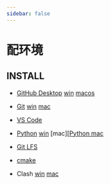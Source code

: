 ```yaml
---
sidebar: false
---
```


# 配环境

## INSTALL

- [GitHub Desktop] [win][GitHub Desktop win] [macos][GitHub Desktop macos]
- [Git] [win][Git win] [mac][Git mac]
- [VS Code]
- [Python] [win][Python win] [mac][[Python mac]
- [Git LFS]
- [cmake]

- Clash [win][Clash win] [mac][Clash mac]




[GitHub Desktop]: https://desktop.github.com/
[GitHub Desktop win]: https://central.github.com/deployments/desktop/desktop/latest/win32
[GitHub Desktop macos]: https://central.github.com/deployments/desktop/desktop/latest/darwin
[Git]: https://git-scm.com/downloads
[Git mac]: https://git-scm.com/download/mac
[Git win]: https://github.com/git-for-windows/git/releases/download/v2.37.1.windows.1/Git-2.37.1-64-bit.exe
[VS Code]: https://code.visualstudio.com/Download#
[Python]: https://www.python.org/downloads/
[Python win]: https://www.python.org/ftp/python/3.10.5/python-3.10.5-amd64.exe
[Python mac]: https://www.python.org/ftp/python/3.10.7/python-3.10.7-macos11.pkg
[Git LFS]: https://git-lfs.github.com/
[cmake]: https://www.cmake.org/download/

[Clash win]: https://github.com/Fndroid/clash_for_windows_pkg/releases/download/0.19.25/Clash.for.Windows-0.19.25-arm64-win.7z
[Clash mac]: https://github.com/yichengchen/clashX/releases/download/1.72.0/ClashX.dmg
